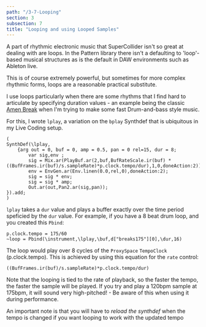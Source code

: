 ```yaml
---
path: "/3-7-Looping"
section: 3
subsection: 7
title: "Looping and using Looped Samples"
---
```


A part of rhythmic electronic music that SuperCollider isn't so great at dealing with are loops. In the Pattern library there isn't a defaulting to 'loop'-based musical structures as is the default in DAW environments such as Ableton live.

This is of course extremely powerful, but sometimes for more complex rhythmic forms, loops are a reasonable practical substitute.

I use loops particularly when there are some rhythms that I find hard to articulate by specifying duration values - an example being the classic [Amen Break](https://www.youtube.com/watch?v=5SaFTm2bcac) when I'm trying to make some fast Drum-and-bass style music.

For this, I wrote `lplay`, a variation on the `bplay` Synthdef that is ubiquitous in my Live Coding setup.

```supercollider
(
SynthDef(\lplay,
	{arg out = 0, buf = 0, amp = 0.5, pan = 0 rel=15, dur = 8;
		var sig,env ;
		sig = Mix.ar(PlayBuf.ar(2,buf,BufRateScale.ir(buf) * ((BufFrames.ir(buf)/s.sampleRate)*p.clock.tempo/dur),1,0,doneAction:2));
		env = EnvGen.ar(Env.linen(0.0,rel,0),doneAction:2);
		sig = sig * env;
		sig = sig * amp;
		Out.ar(out,Pan2.ar(sig,pan));
}).add;
)
```

`lplay` takes a `dur` value and plays a buffer exactly over the time period speficied by the `dur` value. For example, if you have a 8 beat drum loop, and you created this `Pbind`:

```supercollider
p.clock.tempo = 175/60
~loop = Pbind(\instrument,\lplay,\buf,d["breaks175"][0],\dur,16)
```

The loop would play over 8 cycles of the `ProxySpace` `TempoClock` (p.clock.tempo). This is achieved by using this equation for the `rate` control:

```supercollider
((BufFrames.ir(buf)/s.sampleRate)*p.clock.tempo/dur)
```

Note that the looping is tied to the rate of playback, so the faster the tempo, the faster the sample will be played. If you try and play a 120bpm sample at 175bpm, it will sound very high-pitched! - Be aware of this when using it during performance.

An important note is that you will have to _reload the synthdef_ when the tempo is changed if you want looping to work with the updated tempo
